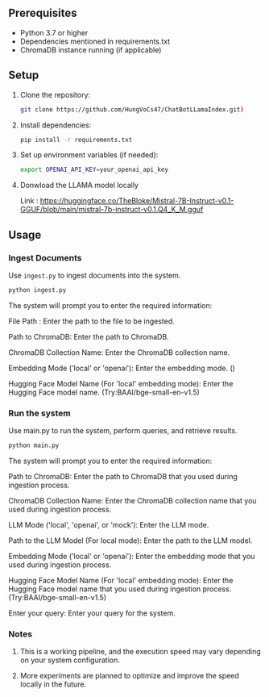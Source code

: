 ## Prerequisites

- Python 3.7 or higher
- Dependencies mentioned in requirements.txt
- ChromaDB instance running (if applicable)

## Setup

1. Clone the repository:

    ```bash
    git clone https://github.com/HungVoCs47/ChatBotLLamaIndex.git)
    ```

2. Install dependencies:

    ```bash
    pip install -r requirements.txt
    ```

3. Set up environment variables (if needed):

    ```bash
    export OPENAI_API_KEY=your_openai_api_key
    ```
4. Donwload the LLAMA model locally

   Link : https://huggingface.co/TheBloke/Mistral-7B-Instruct-v0.1-GGUF/blob/main/mistral-7b-instruct-v0.1.Q4_K_M.gguf

## Usage

### Ingest Documents
Use `ingest.py` to ingest documents into the system.

```bash
python ingest.py
```

The system will prompt you to enter the required information:

File Path : Enter the path to the file to be ingested. 

Path to ChromaDB: Enter the path to ChromaDB.

ChromaDB Collection Name: Enter the ChromaDB collection name.

Embedding Mode ('local' or 'openai'): Enter the embedding mode. ()

Hugging Face Model Name (For 'local' embedding mode): Enter the Hugging Face model name. (Try:BAAI/bge-small-en-v1.5)


### Run the system
Use main.py to run the system, perform queries, and retrieve results.

```bash
python main.py
```

The system will prompt you to enter the required information:

Path to ChromaDB: Enter the path to ChromaDB that you used during ingestion process.

ChromaDB Collection Name: Enter the ChromaDB collection name that you used during ingestion process.

LLM Mode ('local', 'openai', or 'mock'): Enter the LLM mode.

Path to the LLM Model (For local mode): Enter the path to the LLM model.

Embedding Mode ('local' or 'openai'): Enter the embedding mode that you used during ingestion process.

Hugging Face Model Name (For 'local' embedding mode): Enter the Hugging Face model name that you used during ingestion process. (Try:BAAI/bge-small-en-v1.5)

Enter your query: Enter your query for the system.

### Notes

1. This is a working pipeline, and the execution speed may vary depending on your system configuration.
  
2. More experiments are planned to optimize and improve the speed locally in the future.

